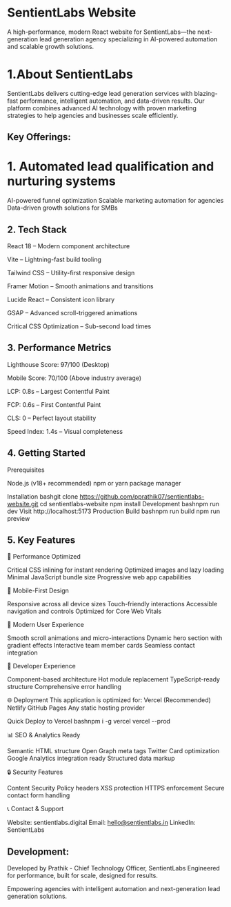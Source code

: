 # SentientLabs Website

A high-performance, modern React website for SentientLabs—the next-generation lead generation agency specializing in AI-powered automation and scalable growth solutions.

# 1.About SentientLabs
SentientLabs delivers cutting-edge lead generation services with blazing-fast performance, intelligent automation, and data-driven results. Our platform combines advanced AI technology with proven marketing strategies to help agencies and businesses scale efficiently.

## Key Offerings:
# 1. Automated lead qualification and nurturing systems
AI-powered funnel optimization
Scalable marketing automation for agencies
Data-driven growth solutions for SMBs


## 2. Tech Stack

React 18 – Modern component architecture

Vite – Lightning-fast build tooling

Tailwind CSS – Utility-first responsive design

Framer Motion – Smooth animations and transitions

Lucide React – Consistent icon library

GSAP – Advanced scroll-triggered animations

Critical CSS Optimization – Sub-second load times


## 3. Performance Metrics

Lighthouse Score: 97/100 (Desktop)

Mobile Score: 70/100 (Above industry average)

LCP: 0.8s – Largest Contentful Paint

FCP: 0.6s – First Contentful Paint

CLS: 0 – Perfect layout stability

Speed Index: 1.4s – Visual completeness


## 4. Getting Started
Prerequisites

Node.js (v18+ recommended)
npm or yarn package manager

Installation
bashgit clone https://github.com/pprathik07/sentientlabs-website.git
cd sentientlabs-website
npm install
Development
bashnpm run dev
Visit http://localhost:5173
Production Build
bashnpm run build
npm run preview

## 5. Key Features
🎯 Performance Optimized

Critical CSS inlining for instant rendering
Optimized images and lazy loading
Minimal JavaScript bundle size
Progressive web app capabilities

📱 Mobile-First Design

Responsive across all device sizes
Touch-friendly interactions
Accessible navigation and controls
Optimized for Core Web Vitals

🎨 Modern User Experience

Smooth scroll animations and micro-interactions
Dynamic hero section with gradient effects
Interactive team member cards
Seamless contact integration

🔧 Developer Experience

Component-based architecture
Hot module replacement
TypeScript-ready structure
Comprehensive error handling


🌐 Deployment
This application is optimized for:
Vercel (Recommended)
Netlify
GitHub Pages
Any static hosting provider

Quick Deploy to Vercel
bashnpm i -g vercel
vercel --prod

📊 SEO & Analytics Ready

Semantic HTML structure
Open Graph meta tags
Twitter Card optimization
Google Analytics integration ready
Structured data markup


🔒 Security Features

Content Security Policy headers
XSS protection
HTTPS enforcement
Secure contact form handling


📞 Contact & Support

Website: sentientlabs.digital
Email: hello@sentientlabs.in
LinkedIn: SentientLabs


## Development:
Developed by Prathik - Chief Technology Officer, SentientLabs
Engineered for performance, built for scale, designed for results.

Empowering agencies with intelligent automation and next-generation lead generation solutions.
